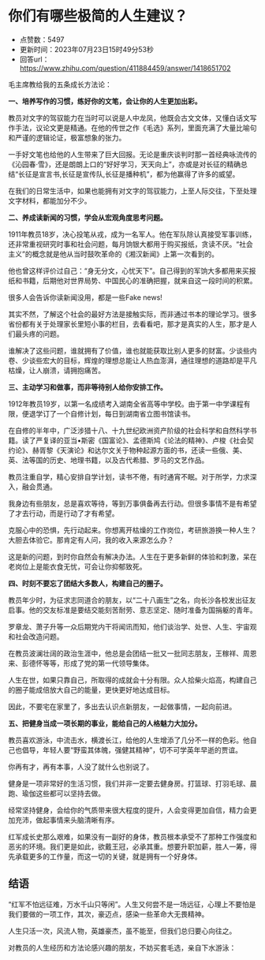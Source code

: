 # 你们有哪些极简的人生建议？
- 点赞数：5497
- 更新时间：2023年07月23日15时49分53秒
- 回答url：https://www.zhihu.com/question/411884459/answer/1418651702
<body>
 <p data-pid="iyMCMXkD">毛主席教给我的五条成长方法论：</p>
 <p data-pid="2Fd6XVYW"><b>一、培养写作的习惯，练好你的文笔，会让你的人生更加出彩。</b></p>
 <p data-pid="zkRWbCaQ">教员对文字的驾驭能力在当时可以说是人中龙凤，他既会古文文体，又懂白话文写作手法，议论文更是精通。在他的传世之作《毛选》系列，里面充满了大量比喻句和严谨的逻辑论证，极富想象的张力。</p>
 <p data-pid="oBSSgblo">一手好文笔也给他的人生带来了巨大回报。无论是重庆谈判时那一首经典咏流传的《沁园春·雪》，还是朗朗上口的“好好学习，天天向上”，亦或是对长征的精确总结“长征是宣言书,长征是宣传队,长征是播种机”，都为他赢得了许多的威望。</p>
 <p data-pid="E5ArfjV6">在我们的日常生活中，如果也能拥有对文字的驾驭能力，上至人际交往，下至处理文字材料，都能加分不少。</p>
 <p data-pid="SRsLDIcf"><b>二、养成读新闻的习惯，学会从宏观角度思考问题。</b></p>
 <p data-pid="8EqNks9G">1911年教员18岁，决心投笔从戎，成为一名军人。他在军队除认真接受军事训练，还非常重视研究时事和社会问题，每月饷银大都用于购买报纸，贪读不厌。“社会主义”的概念就是他从当时鼓吹革命的《湘汉新闻》上第一次看到的。</p>
 <p data-pid="URHmp2sL">他也曾这样评价过自己：“身无分文，心忧天下”。自己得到的军饷大多都用来买报纸和书籍，后期他对世界局势、中国民心的准确把握，就来自这一段时间的积累。</p>
 <p data-pid="-kvtIH0k">很多人会告诉你读新闻没用，都是一些Fake news!</p>
 <p data-pid="fxuk1if9">其实不然，了解这个社会的最好方法是接触实际，而非通过书本的理论学习。很多省份都有关于处理家长里短小事的栏目，去看看吧，那才是真实的人生，那才是人们最头疼的问题。</p>
 <p data-pid="RgquUtt3">谁解决了这些问题，谁就拥有了价值，谁也就能获取比别人更多的财富。少谈些内卷、少谈些宏大的目标，辉煌的理想总能让人热血澎湃，通往理想的道路却是平凡枯燥，让人崩溃，请拥抱痛苦。</p>
 <p data-pid="1Fcm6NgG"><b>三、主动学习和做事，而非等待别人给你安排工作。</b></p>
 <p data-pid="SnA5na6j">1912年教员19岁，以第一名成绩考入湖南全省高等中学校。由于第一中学课程有限，便退学订了一个自修计划，每日到湖南省立图书馆读书。</p>
 <p data-pid="40UttbXo">在自修的半年中，广泛涉猎十八、十九世纪欧洲资产阶级的社会科学和自然科学书籍。读了严复译的亚当•斯密《国富论》、孟德斯鸠《论法的精神》、卢梭《社会契约论》、赫胥黎《天演论》和达尔文关于物种起源方面的书，还读一些俄、美、英、法等国的历史、地理书籍，以及古代希腊、罗马的文艺作品。</p>
 <p data-pid="UGkJVDPJ">教员注重自学，精心安排自学计划，读书不倦，有时通宵不眠。对于所学，力求深入，融会贯通。</p>
 <p data-pid="RShgg8MQ">我身边有些朋友，总是喜欢等待，等到万事俱备再去行动。但很多事情不是有希望了才去行动，而是行动了才有希望。</p>
 <p data-pid="K-yVbOKV">克服心中的恐惧，先行动起来。你想离开枯燥的工作岗位，考研旅游换一种人生？大胆去体验它。那肯定有人问，我的收入来源怎么办？</p>
 <p data-pid="neuL8lrH">这是新的问题，到时你自然会有解决办法。人生在于更多新鲜的体验和刺激，呆在老岗位上是能衣食无忧，可会让你抑郁致死。</p>
 <p data-pid="rox6XHLZ"><b>四、时刻不要忘了团结大多数人，构建自己的圈子。</b></p>
 <p data-pid="u3NPMW7v">教员年少时，为征求志同道合的朋友，以“二十八画生”之名，向长沙各校发出征友启事。他的交友标准是要结交能刻苦耐劳、意志坚定、随时准备为国捐躯的青年。</p>
 <p data-pid="z4Blp3H7">罗章龙、萧子升等一众后期党内干将闻讯而知，他们谈治学、处世、人生、宇宙观和社会改造问题。</p>
 <p data-pid="kc7ebqdv">在教员波澜壮阔的政治生涯中，他总是会团结一批又一批同志朋友，王稼祥、周恩来、彭德怀等等，形成了党的第一代领导集体。</p>
 <p data-pid="blZTekwf">人生在世，如果只靠自己，所取得的成就会十分有限。众人拾柴火焰高，构建自己的圈子能成倍放大自己的能量，更快更好地达成目标。</p>
 <p data-pid="wmeVgeAs">因此，不要宅在家里了，多出去认识点新朋友，一起做事情，一起向前进。</p>
 <p data-pid="7apjLhV3"><b>五、把健身当成一项长期的事业，能给自己的人格魅力大加分。</b></p>
 <p data-pid="e2Usu_HB">教员喜欢游泳，中流击水，横渡长江，给他的人生增添了几分不一样的色彩。他自己也倡导，年轻人要“野蛮其体魄，强健其精神”，切不可学英年早逝的贾谊。</p>
 <p data-pid="JZdBtiY3">你再有才，再有本事，人没了就什么也别说了。</p>
 <p data-pid="ExAyabfq">健身是一项非常好的生活习惯，我们并非一定要去健身房。打篮球、打羽毛球、晨跑、瑜伽这些都可以坚持去做。</p>
 <p data-pid="-XtfjZq-">经常坚持健身，会给你的气质带来很大程度的提升，人会变得更加自信，精力会更加充沛，做起事情来头脑清晰有序。</p>
 <p data-pid="dBQGgOrq">红军成长史那么艰难，如果没有一副好的身体，教员根本承受不了那种工作强度和恶劣的环境。我们更是如此，欲戴王冠，必承其重。想要升职加薪，胜人一筹，得先承载更多的工作量，而这一切的关键，就是拥有一个好身体。</p>
 <h2>结语</h2>
 <p data-pid="_M7BYHQ_">“红军不怕远征难，万水千山只等闲”。人生又何尝不是一场远征，心理上不要怕是我们要做的一项工作，其次，豪迈点，感染一些革命大无畏精神。</p>
 <p data-pid="XVqgB4tL">人生只活一次，风流人物，英雄豪杰，虽不能至，但我们总归要心向往之。</p>
 <p data-pid="wYZ8X3jF">对教员的人生经历和方法论感兴趣的朋友，不妨买套毛选，亲自下水游泳：</p><a data-draft-node="block" data-draft-type="mcn-link-card" data-mcn-id="1280186599641210880"></a>
 <p></p>
</body>